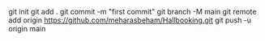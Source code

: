 git init
git add .
git commit -m "first commit"
git branch -M main
git remote add origin https://github.com/meharasbeham/Hallbooking.git
git push -u origin main